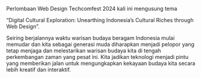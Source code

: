 Perlombaan Web Design Techcomfest 2024 kali ini mengusung tema 

“Digital Cultural Exploration: Unearthing Indonesia’s Cultural Riches through Web Design”.

Seiring berjalannya waktu warisan budaya beragam Indonesia mulai memudar dan kita
sebagai generasi muda diharapkan menjadi pelopor yang tetap menjaga dan melestarikan
warisan budaya kita di tengah perkembangan zaman yang pesat ini. Kita jadikan teknologi
menjadi pintu yang memberikan jalan untuk mengungkapkan kekayaan budaya kita secara
lebih kreatif dan interaktif.